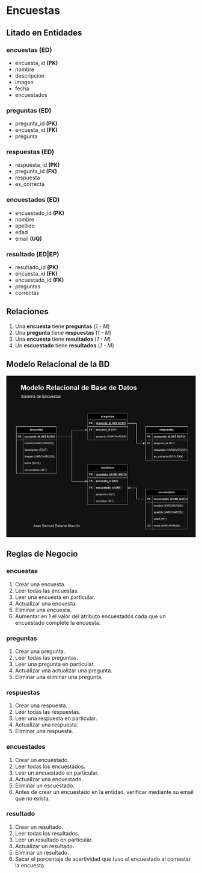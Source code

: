 # Encuestas

## Litado en Entidades

### encuestas **(ED)**

- encuesta_id **(PK)**
- nombre
- descripcion
- imagen
- fecha
- encuestados

### preguntas **(ED)**

- pregunta_id **(PK)**
- encuesta_id **(FK)**
- pregunta

### respuestas **(ED)**

- respuesta_id **(PK)**
- pregunta_id **(FK)**
- respuesta
- es_correcta

### encuestados **(ED)**

- encuestado_id **(PK)**
- nombre
- apellido
- edad
- email **(UQ)**

### resultado **(ED|EP)**

- resultado_id **(PK)**
- encuesta_id **(FK)**
- encuestado_id **(FK)**
- preguntas
- correctas

## Relaciones

1. Una **encuesta** tiene **preguntas** (_1 - M_)
1. Una **pregunta** tiene **respuestas** (_1 - M_)
1. Una **encuesta** tiene **resultados** (_1 - M_)
1. Un **escuestado** tiene **resultados** (_1 - M_)

## Modelo Relacional de la BD

![Modelo Relacional](encuestasMRelacionalBD.png)

## Reglas de Negocio

### encuestas

1. Crear una encuesta.
1. Leer todas las encuestas.
1. Leer una encuesta en particular.
1. Actualizar una encuesta.
1. Eliminar una encuesta.
1. Aumentar en 1 el valor del atributo encuestados cada que un encuestado complete la encuesta.

### preguntas

1. Crear una pregunta.
1. Leer todas las preguntas.
1. Leer una pregunta en particular.
1. Actualizar una actualizar una pregunta.
1. Eliminar una eliminar una pregunta.

### respuestas

1. Crear una respuesta.
1. Leer todas las respuestas.
1. Leer una respuesta en particular.
1. Actualizar una respuesta.
1. Eliminar una respuesta.

### encuestados

1. Crear un encuestado.
1. Leer todas los encuestados.
1. Leer un encuestado en particular.
1. Actualizar una encuestado.
1. Eliminar un escuestado.
1. Antes de crear un encuestado en la entidad, verificar mediante su email que no exista.

### resultado

1. Crear un resultado.
1. Leer todas los resultados.
1. Leer un resultado en particular.
1. Actualizar un resultado.
1. Eliminar un resultado.
1. Sacar el porcentaje de acertividad que tuvo el encuestado al contestar la encuesta.
